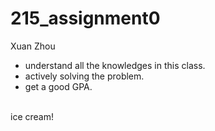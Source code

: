 # 215_assignment0
Xuan Zhou
- understand all the knowledges in this class.
- actively solving the problem.
- get a good GPA.
<br>
ice cream!
